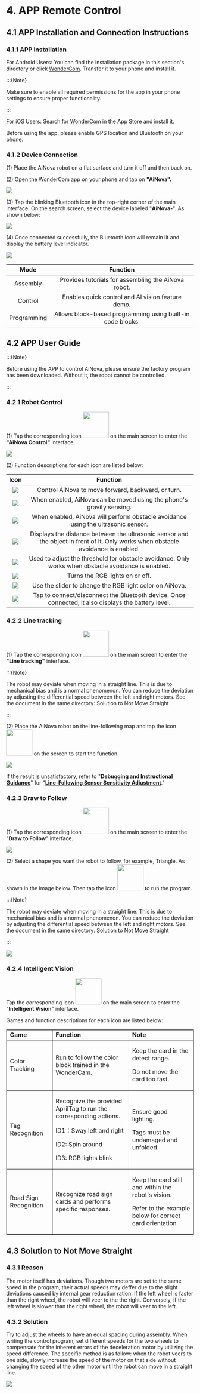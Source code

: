 # 4. APP Remote Control

## 4.1 APP Installation and Connection Instructions

### 4.1.1 APP Installation

For Android Users: You can find the installation package in this section's directory or click [WonderCom](https://play.google.com/store/apps/details?id=com.hiwonder.wondercom). Transfer it to your phone and install it.

:::{Note}

Make sure to enable all required permissions for the app in your phone settings to ensure proper functionality.

:::

For iOS Users: Search for [WonderCom](https://apps.apple.com/us/app/wondercom/id6446349138) in the App Store and install it.

Before using the app, please enable GPS location and Bluetooth on your phone.

### 4.1.2 Device Connection

(1) Place the AiNova robot on a flat surface and turn it off and then back on.

(2) Open the WonderCom app on your phone and tap on **"AiNova".**

<img class="common_img" src="../_static/media/chapter_4/section_1/image2.png" />

(3) Tap the blinking Bluetooth icon in the top-right corner of the main interface. On the search screen, select the device labeled "**AiNova-**". As shown below:

<img class="common_img" src="../_static/media/chapter_4/section_1/image3.png" />

(4) Once connected successfully, the Bluetooth icon will remain lit and display the battery level indicator.

<img class="common_img" src="../_static/media/chapter_4/section_1/image4.png" />

|  **Mode**   |                        **Function**                        |
| :---------: | :--------------------------------------------------------: |
|  Assembly   |    Provides tutorials for assembling the AiNova robot.     |
|   Control   |     Enables quick control and AI vision feature demo.      |
| Programming | Allows block-based programming using built-in code blocks. |

## 4.2 APP User Guide

:::{Note}

Before using the APP to control AiNova, please ensure the factory program has been downloaded. Without it, the robot cannot be controlled.

:::

### 4.2.1 Robot Control

(1) Tap the corresponding icon <img src="../_static/media/chapter_4/section_2/image2.png" style="width:70px" /> on the main screen to enter the **"AiNova Control"** interface.

<img class="common_img" src="../_static/media/chapter_4/section_2/image3.png"   />

(2) Function descriptions for each icon are listed below:

|                           **Icon**                           |                         **Function**                         |
| :----------------------------------------------------------: | :----------------------------------------------------------: |
| <img src="../_static/media/chapter_4/section_2/image4.png" /> |      Control AiNova to move forward, backward, or turn.      |
| <img src="../_static/media/chapter_4/section_2/image5.png" /> | When enabled, AiNova can be moved using the phone's gravity sensing. |
| <img src="../_static/media/chapter_4/section_2/image6.png" /> | When enabled, AiNova will perform obstacle avoidance using the ultrasonic sensor. |
| <img src="../_static/media/chapter_4/section_2/image7.png" /> | Displays the distance between the ultrasonic sensor and the object in front of it. Only works when obstacle avoidance is enabled. |
| <img src="../_static/media/chapter_4/section_2/image8.png" /> | Used to adjust the threshold for obstacle avoidance. Only works when obstacle avoidance is enabled. |
| <img src="../_static/media/chapter_4/section_2/image9.png" /> |               Turns the RGB lights on or off.                |
| <img src="../_static/media/chapter_4/section_2/image10.png" /> |   Use the slider to change the RGB light color on AiNova.    |
| <img src="../_static/media/chapter_4/section_2/image11.png" /> | Tap to connect/disconnect the Bluetooth device. Once connected, it also displays the battery level. |

### 4.2.2 Line tracking

(1) Tap the corresponding icon <img  src="../_static/media/chapter_4/section_2/image12.png" style="width:70px" /> on the main screen to enter the **"Line tracking"** interface.

:::{Note}

The robot may deviate when moving in a straight line. This is due to mechanical bias and is a normal phenomenon. You can reduce the deviation by adjusting the differential speed between the left and right motors. See the document in the same directory: Solution to Not Move Straight

:::

(2) Place the AiNova robot on the line-following map and tap the icon <img src="../_static/media/chapter_4/section_2/image13.png" style="width:70px" /> on the screen to start the function.

<img class="common_img" src="../_static/media/chapter_4/section_2/image14.png" />

If the result is unsatisfactory, refer to "[**Debugging and Instructional Guidance**]()" for "[**Line-Following Sensor Sensitivity Adjustment**]()."

### 4.2.3 Draw to Follow

(1) Tap the corresponding icon <img src="../_static/media/chapter_4/section_2/image15.png" style="width:70px" /> on the main screen to enter the "**Draw to Follow**" interface.

<img class="common_img" src="../_static/media/chapter_4/section_2/image16.png" />

(2) Select a shape you want the robot to follow, for example, Triangle. As shown in the image below. Then tap the icon <img src="../_static/media/chapter_4/section_2/image17.png" style="width:70px" /> to run the program.

:::{Note}

The robot may deviate when moving in a straight line. This is due to mechanical bias and is a normal phenomenon. You can reduce the deviation by adjusting the differential speed between the left and right motors. See the document in the same directory: Solution to Not Move Straight

:::

<img class="common_img" src="../_static/media/chapter_4/section_2/image18.png" />

### 4.2.4 Intelligent Vision

Tap the corresponding icon <img src="../_static/media/chapter_4/section_2/image19.png" style="width:70px" /> on the main screen to enter the "**Intelligent Vision**" interface.

Games and function descriptions for each icon are listed below:

<table  class="docutils-nobg" border="1">
<colgroup>
<col  />
<col  />
<col  />
</colgroup>
<tbody>
<tr>
<td ><strong>Game</strong></td>
<td ><strong>Function</strong></td>
<td ><strong>Note</strong></td>
</tr>
<tr>
<td >Color Tracking</td>
<td >Run to follow the color block trained in the WonderCam.</td>
<td >
<p>Keep the card in the detect range.</p>
<p>Do not move the card too fast.</p>
</td>
</tr>
<tr>
<td >Tag Recognition</td>
<td ><p>Recognize the provided AprilTag to run the corresponding actions.</p>
<p>ID1：Sway left and right</p>
<p>ID2: Spin around</p>
<p>ID3: RGB lights blink</p></td>
<td >
<p>Ensure good lighting.</p>
<p>Tags must be undamaged and unfolded.</p>
</td>
</tr>
<tr>
<td >Road Sign Recognition</td>
<td >Recognize road sign cards and performs specific responses.</td>
<td >
<p>Keep the card still and within the robot's vision.</p>
<p>Refer to the example below for correct card orientation.</p>
</td>
</tr>
</tbody>
</table>

## 4.3 Solution to Not Move Straight

### 4.3.1 Reason 

The motor itself has deviations. Though two motors are set to the same speed in the program, their actual speeds may deffer due to the slight deviations caused by internal gear reduction ration. If the left wheel is faster than the right wheel, the robot will veer to the the right. Conversely, if the left wheel is slower than the right wheel, the robot will veer to the left.

### 4.3.2 Solution

Try to adjust the wheels to have an equal spacing during assembly. When writing the control program, set different speeds for the two wheels to compensate for the inherent errors of the deceleration motor by utilizing the speed difference. The specific method is as follow: when the robot veers to one side, slowly increase the speed of the motor on that side without changing the speed of the other motor until the robot can move in a straight line.

<img class="common_img" src="../_static/media/chapter_4/section_1/image5.png" />